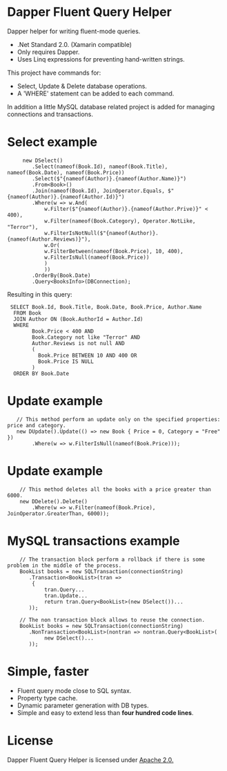 # Dapper Fluent Query Helper
Dapper helper for writing fluent-mode queries.

 - .Net Standard 2.0. (Xamarin compatible)
 - Only requires Dapper.
 - Uses Linq expressions for preventing hand-written strings.

 This project have commands for:
 - Select, Update & Delete database operations.
 - A 'WHERE' statement can be added to each command.

 In addition a little MySQL database related project is added for managing connections and transactions.

# Select example 
```
     new DSelect()
        .Select(nameof(Book.Id), nameof(Book.Title), nameof(Book.Date), nameof(Book.Price))
        .Select($"{nameof(Author)}.{nameof(Author.Name)}")
        .From<Book>()
        .Join(nameof(Book.Id), JoinOperator.Equals, $"{nameof(Author)}.{nameof(Author.Id)}")
        .Where(w => w.And(
            w.Filter($"{nameof(Author)}.{nameof(Author.Prive)}" < 400),
            w.Filter(nameof(Book.Category), Operator.NotLike, "Terror"),
            w.FilterIsNotNull($"{nameof(Author)}.{nameof(Author.Reviews)}"),
            w.Or(
            w.FilterBetween(nameof(Book.Price), 10, 400),
            w.FilterIsNull(nameof(Book.Price))
            )
            ))
        .OrderBy(Book.Date)
        .Query<BooksInfo>(DBConnection);    
```

Resulting in this query:
```
 SELECT Book.Id, Book.Title, Book.Date, Book.Price, Author.Name
  FROM Book
  JOIN Author ON (Book.AuthorId = Author.Id)
  WHERE 
        Book.Price < 400 AND 
        Book.Category not like "Terror" AND 
        Author.Reviews is not null AND
        (
          Book.Price BETWEEN 10 AND 400 OR
          Book.Price IS NULL
        )
  ORDER BY Book.Date
```

# Update example
```
   // This method perform an update only on the specified properties: price and category.
   new DUpdate().Update(() => new Book { Price = 0, Category = "Free" })
        .Where(w => w.FilterIsNull(nameof(Book.Price)));

```

# Update example
```
    // This method deletes all the books with a price greater than 6000.
    new DDelete().Delete()
        .Where(w => w.Filter(nameof(Book.Price), JoinOperator.GreaterThan, 6000));

```

# MySQL transactions example
```
    // The transaction block perform a rollback if there is some problem in the middle of the process.
    BookList books = new SQLTransaction(connectionString)
       .Transaction<BookList>(tran => 
        {
            tran.Query...
            tran.Update...
            return tran.Query<BookList>(new DSelect())...
       ));

    // The non transaction block allows to reuse the connection.
    BookList books = new SQLTransaction(connectionString)
       .NonTransaction<BookList>(nontran => nontran.Query<BookList>(
            new DSelect()...
       ));
```

# Simple, faster

- Fluent query mode close to SQL syntax.
- Property type cache.
- Dynamic parameter generation with DB types.
- Simple and easy to extend less than **four hundred code lines**.

# License

Dapper Fluent Query Helper is licensed under [Apache 2.0.](https://github.com/jiman14/DapperFluentQueryHelper/blob/main/LICENSE "Apache 2.0 License")
